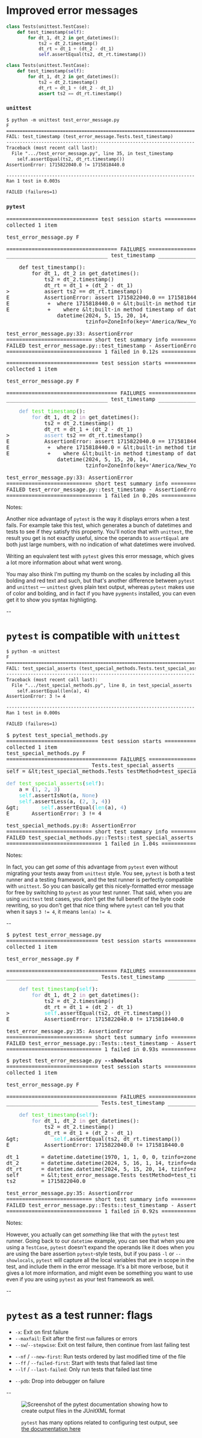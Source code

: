 # Improved error messages

<div class="left-container big-code">

```python
class Tests(unittest.TestCase):
    def test_timestamp(self):
        for dt_1, dt_2 in get_datetimes():
            ts2 = dt_2.timestamp()
            dt_rt = dt_1 + (dt_2 - dt_1)
            self.assertEqual(ts2, dt_rt.timestamp())
```
<!-- .element class="disappearing-fragment fragment nospace-fragment fade-out" data-fragment-index="0" -->

```python
class Tests(unittest.TestCase):
    def test_timestamp(self):
        for dt_1, dt_2 in get_datetimes():
            ts2 = dt_2.timestamp()
            dt_rt = dt_1 + (dt_2 - dt_1)
            assert ts2 == dt_rt.timestamp()
```
<!-- .element class="fragment nospace-fragment fade-in" data-fragment-index="0" -->

</div>

<div class="centered-container">

<div class="fragment disappearing-fragment nospace-fragment fade-out" data-fragment-index="0">

### `unittest`

```txt
$ python -m unittest test_error_message.py 
F
======================================================================
FAIL: test_timestamp (test_error_message.Tests.test_timestamp)
----------------------------------------------------------------------
Traceback (most recent call last):
  File ".../test_error_message.py", line 35, in test_timestamp
    self.assertEqual(ts2, dt_rt.timestamp())
AssertionError: 1715822040.0 != 1715818440.0

----------------------------------------------------------------------
Ran 1 test in 0.003s

FAILED (failures=1)
```

</div>

<div class="fragment fade-in nospace-fragment" data-fragment-index="0">

### `pytest`

<pre class="code-wrapper fragment disappearing-fragment nospace-fragment fade-out" data-fragment-index="1"><tt class="hljs"><span class="pytest-ok">============================= test session starts ==============================</span>
<span class="pytest-ok">collected 1 item                                                               </span>

test_error_message.py <span class="pytest-bad">F                                                  [100%]</span>

=================================== FAILURES ===================================
<span class="pytest-error">________________________________ test_timestamp ________________________________</span>

    def test_timestamp():
        for dt_1, dt_2 in get_datetimes():
            ts2 = dt_2.timestamp()
            dt_rt = dt_1 + (dt_2 - dt_1)
>           assert ts2 == dt_rt.timestamp()
<span class="pytest-error">E           AssertionError: assert 1715822040.0 == 1715818440.0</span>
<span class="pytest-error">E            +  where 1715818440.0 = &amp;lt;built-in method timestamp of datetime object ...&amp;gt;()</span>
<span class="pytest-error">E            +    where &amp;lt;built-in method timestamp of datetime object...&amp;gt; =
                datetime(2024, 5, 15, 20, 14,
                         tzinfo=ZoneInfo(key='America/New_York')).timestamp</span>

<span class="pytest-error">test_error_message.py</span>:33: AssertionError
<span class="pytest-ok">=========================== short test summary info ============================</span>
<span class="pytest-bad">FAILED</span> test_error_message.py::<span class="pytest-ok">test_timestamp</span> - AssertionError: assert 1715822040.0 == 1715818440.0
<span class="pytest-bad">============================== </span><span class="pytest-error">1 failed</span><span class="pytest-bad"> in 0.12s ===============================</span>
</tt></pre>

<pre class="code-wrapper fragment nospace-fragment fade-in" data-fragment-index="1"><tt class="hljs"><span class="pytest-ok">============================= test session starts ==============================</span>
<span class="pytest-ok">collected 1 item                                                               </span>

test_error_message.py <span class="pytest-bad">F                                                  [100%]</span>

=================================== FAILURES ===================================
<span class="pytest-error">________________________________ test_timestamp ________________________________</span>

    <font color="#729FCF">def</font> <font color="#4BE234">test_timestamp</font>():
        <font color="#729FCF">for</font> dt_1, dt_2 <font color="#AD7FA8">in</font> get_datetimes():
            ts2 = dt_2.timestamp()
            dt_rt = dt_1 + (dt_2 - dt_1)
>           <font color="#729FCF">assert</font> ts2 == dt_rt.timestamp()
<span class="pytest-error">E           AssertionError: assert 1715822040.0 == 1715818440.0</span>
<span class="pytest-error">E            +  where 1715818440.0 = &amp;lt;built-in method timestamp of datetime object...&amp;gt;()</span>
<span class="pytest-error">E            +    where &amp;lt;built-in method timestamp of datetime object...&amp;gt; =
                datetime(2024, 5, 15, 20, 14,
                         tzinfo=ZoneInfo(key='America/New_York')).timestamp</span>

<span class="pytest-error">test_error_message.py</span>:33: AssertionError
<span class="pytest-ok">=========================== short test summary info ============================</span>
<span class="pytest-bad">FAILED</span> test_error_message.py::<span class="pytest-ok">test_timestamp</span> - AssertionError: assert 1715822040.0 == 1715818440.0
<span class="pytest-bad">============================== </span><span class="pytest-error">1 failed</span><span class="pytest-bad"> in 0.20s ===============================</span>
</tt></pre>

</div>
</div>


Notes:

Another nice advantage of `pytest` is the way it displays errors when a test fails. For example take this test, which generates a bunch of datetimes and tests to see if they satisfy this property. You'll notice that with `unittest`, the result you get is not exactly useful, since the operands to `assertEqual` are both just large numbers, with no indication of what datetimes were involved.

Writing an equivalent test with `pytest` gives this error message, which gives a lot more information about what went wrong.

You may also think I'm putting my thumb on the scales by including all this bolding and red text and such, but that's another difference between `pytest` and `unittest` — `unittest` gives plain text output, whereas `pytest` makes use of color and bolding, and in fact if you have `pygments` installed, you can even get it to show you syntax highligting.

--

# `pytest` is compatible with `unittest`

<div class="centered-container">

<div class="left-container">

```txt
$ python -m unittest
F
======================================================================
FAIL: test_special_asserts (test_special_methods.Tests.test_special_asserts)
----------------------------------------------------------------------
Traceback (most recent call last):
  File ".../test_special_methods.py", line 8, in test_special_asserts
    self.assertEqual(len(a), 4)
AssertionError: 3 != 4

----------------------------------------------------------------------
Ran 1 test in 0.000s

FAILED (failures=1)
```

<div class="code-separator"></div>

<pre class="code-wrapper"><tt class="hljs">$ pytest test_special_methods.py
<span class="pytest-ok">============================= test session starts ==============================</span>
<span class="pytest-ok">collected 1 item                                                               </span>
test_special_methods.py <span class="pytest-bad">F                                                [100%]</span>
=================================== FAILURES ===================================
<span class="pytest-error">__________________________ Tests.test_special_asserts __________________________</span>
self = &amp;lt;test_special_methods.Tests testMethod=test_special_asserts&amp;gt;<br/>
<font color="#729FCF">def</font> <font color="#4BE234">test_special_asserts</font>(<font color="#34E2E2">self</font>):
    a = (<font color="#729FCF">1</font>, <font color="#729FCF">2</font>, <font color="#729FCF">3</font>)
    <font color="#34E2E2">self</font>.assertIsNot(a, <font color="#729FCF">None</font>)
    <font color="#34E2E2">self</font>.assertLess(a, (<font color="#729FCF">2</font>, <font color="#729FCF">3</font>, <font color="#729FCF">4</font>))
&amp;gt;       <font color="#34E2E2">self</font>.assertEqual(<font color="#34E2E2">len</font>(a), <font color="#729FCF">4</font>)
<span class="pytest-error">E       AssertionError: 3 != 4</span><br/>
<span class="pytest-error">test_special_methods.py</span>:8: AssertionError
<span class="pytest-ok">=========================== short test summary info ============================</span>
<span class="pytest-bad">FAILED</span> test_special_methods.py::<span class="pytest-ok">Tests::test_special_asserts</span> - AssertionError: 3 != 4
<span class="pytest-bad">============================== </span><span class="pytest-error">1 failed</span><span class="pytest-bad"> in 1.04s ===============================</span>
</tt></pre>

</div>
</div>

Notes:

In fact, you can get *some* of this advantage from `pytest` even without migrating your tests away from `unittest` style. You see, `pytest` is both a test runner and a testing framework, and the test runner is perfectly compatible with `unittest`. So you can basically get this nicely-formatted error message for free by switching to `pytest` as your test runner. That said, when you are using `unittest` test cases, you don't get the full benefit of the byte code rewriting, so you don't get that nice thing where `pytest` can tell you that when it says `3 != 4`, it means `len(a) != 4`.

--

<!-- <div style="position: absolute; top: 5%; left: 0; width: 100%" class="big-code"> -->
<div style="width: 100%" class="big-code">

<pre class="code-wrapper disappearing-fragment nospace-fragment fragment fade-out" data-fragment-index="0"><tt class="hljs">$ pytest test_error_message.py
<span class="pytest-ok">============================= test session starts ==============================</span>
<span class="pytest-ok">collected 1 item                                                               </span>

test_error_message.py <span class="pytest-bad">F                                                  [100%]</span>

=================================== FAILURES ===================================
<span class="pytest-error">_____________________________ Tests.test_timestamp _____________________________</span>

    <font color="#729FCF">def</font> <font color="#4BE234">test_timestamp</font>(<font color="#34E2E2">self</font>):
        <font color="#729FCF">for</font> dt_1, dt_2 <font color="#AD7FA8">in</font> get_datetimes():
            ts2 = dt_2.timestamp()
            dt_rt = dt_1 + (dt_2 - dt_1)
>           <font color="#34E2E2">self</font>.assertEqual(ts2, dt_rt.timestamp())
<span class="pytest-error">E           AssertionError: 1715822040.0 != 1715818440.0</span>

<span class="pytest-error">test_error_message.py</span>:35: AssertionError
<span class="pytest-ok">=========================== short test summary info ============================</span>
<span class="pytest-bad">FAILED</span> test_error_message.py::<span class="pytest-ok">Tests::test_timestamp</span> - AssertionError: 1715822040.0 != 1715818440.0
<span class="pytest-bad">============================== </span><span class="pytest-error">1 failed</span><span class="pytest-bad"> in 0.93s ===============================</span>
</tt></pre>

<pre class="code-wrapper fragment fade-in" data-fragment-index="0"><tt class="hljs">$ pytest test_error_message.py <b>--showlocals</b>
<span class="pytest-ok">============================= test session starts ==============================</span>
<span class="pytest-ok">collected 1 item                                                               </span>

test_error_message.py <span class="pytest-bad">F                                                  [100%]</span>

=================================== FAILURES ===================================
<span class="pytest-error">_____________________________ Tests.test_timestamp _____________________________</span>

    <font color="#729FCF">def</font> <font color="#4BE234">test_timestamp</font>(<font color="#34E2E2">self</font>):
        <font color="#729FCF">for</font> dt_1, dt_2 <font color="#AD7FA8">in</font> get_datetimes():
            ts2 = dt_2.timestamp()
            dt_rt = dt_1 + (dt_2 - dt_1)
&amp;gt;           <font color="#34E2E2">self</font>.assertEqual(ts2, dt_rt.timestamp())
<span class="pytest-error">E           AssertionError: 1715822040.0 != 1715818440.0</span>

dt_1       = datetime.datetime(1970, 1, 1, 0, 0, tzinfo=zoneinfo.ZoneInfo(key='America/New_York'))
dt_2       = datetime.datetime(2024, 5, 16, 1, 14, tzinfo=datetime.timezone.utc)
dt_rt      = datetime.datetime(2024, 5, 15, 20, 14, tzinfo=zoneinfo.ZoneInfo(key='America/New_York'))
self       = &amp;lt;test_error_message.Tests testMethod=test_timestamp&amp;gt;
ts2        = 1715822040.0

<span class="pytest-error">test_error_message.py</span>:35: AssertionError
<span class="pytest-ok">=========================== short test summary info ============================</span>
<span class="pytest-bad">FAILED</span> test_error_message.py::<span class="pytest-ok">Tests::test_timestamp</span> - AssertionError: 1715822040.0 != 1715818440.0
<span class="pytest-bad">============================== </span><span class="pytest-error">1 failed</span><span class="pytest-bad"> in 0.92s ===============================</span>
</tt></pre>

</div>

Notes:

However, you actually can get *something* like that with the `pytest` test runner. Going back to our `datetime` example, you can see that when you are using a `TestCase`, `pytest` doesn't expand the operands like it does when you are using the bare assertion `pytest`-style tests, but if you pass `-l` or `--showlocals`, `pytest` will capture all the local variables that are in scope in the test, and include them in the error message. It's a bit more verbose, but it gives a lot more information, and might even be something you want to use even if you are using `pytest` as your test framework as well.

--

# `pytest` as a test runner: flags

<div class="centered-container">

- `-x`: Exit on first failure
- `--maxfail`: Exit after the first `num` failures or errors
- `--sw`/`--stepwise`: Exit on test failure, then continue from last failing test

<div></div>

- `--nf` / `--new-first`: Run tests ordered by last modified time of the file
- `--ff` / `--failed-first`: Start with tests that failed last time
- `--lf` / `--last-failed`: Only run tests that failed last time

<div></div>

- `--pdb`: Drop into debugger on failure

<div></div>
</div>

--

<div class="centered-container">

<figure>
<img id="splash" class="splash"
     src="images/screenshots/junitxml_output.jpg"
     alt="Screenshot of the pytest documentation showing how to create output files in the JUnitXML format"
     >

<figcaption class="footnote">

`pytest` has many options related to configuring test output, see [the documentation here](https://docs.pytest.org/en/7.1.x/how-to/output.html)
</figcaption>
</figure>

</div>
